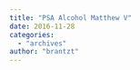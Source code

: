 ```yaml
---
title: "PSA Alcohol Matthew V"
date: 2016-11-28
categories: 
  - "archives"
author: "brantzt"
---
```



